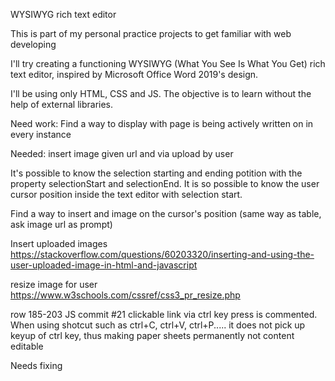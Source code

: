 WYSIWYG rich text editor

This is part of my personal practice projects to get familiar with web developing

I'll try creating a functioning WYSIWYG (What You See Is What You Get) rich text editor, inspired by Microsoft Office Word 2019's design.

I'll be using only HTML, CSS and JS. The objective is to learn without the help of external libraries.

Need work:
Find a way to display with page is being actively written on in every instance

Needed:
insert image given url and via upload by user

It's possible to know the selection starting and ending potition with the property selectionStart and selectionEnd. It is so possible to know the user cursor position inside the text editor with selection start.

Find a way to insert and image on the cursor's position (same way as table, ask image url as prompt)

Insert uploaded images
https://stackoverflow.com/questions/60203320/inserting-and-using-the-user-uploaded-image-in-html-and-javascript

resize image for user
https://www.w3schools.com/cssref/css3_pr_resize.php

row 185-203 JS commit #21
clickable link via ctrl key press is commented. When using shotcut such as ctrl+C, ctrl+V, ctrl+P..... it does not pick up keyup of ctrl key, thus making paper sheets permanently not content editable

Needs fixing
